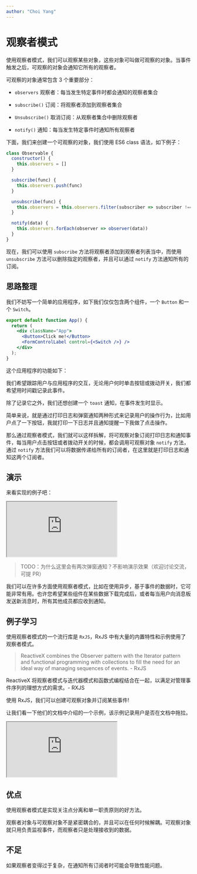 ```yaml
---
author: "Choi Yang"
---
```


# 观察者模式

使用观察者模式，我们可以观察某些对象，这些对象可叫做可观察的对象。当事件触发之后，可观察的对象会通知它所有的观察者。

可观察的对象通常包含 3 个重要部分：

- `observers` 观察者：每当发生特定事件时都会通知的观察者集合

- `subscribe()` 订阅：将观察者添加到观察者集合

- `Unsubscribe()` 取消订阅：从观察者集合中删除观察者

- `notify()` 通知：每当发生特定事件时通知所有观察者

下面，我们来创建一个可观察的对象，我们使用 ES6 class 语法，如下例子：

```js
class Observable {
  constructor() {
    this.observers = []
  }

  subscribe(func) {
    this.observers.push(func)
  }

  unsubscribe(func) {
    this.observers = this.observers.filter(subscriber => subscriber !== func)
  }

  notify(data) {
    this.observers.forEach(observer => observer(data))
  }
}
```

现在，我们可以使用 `subscribe` 方法将观察者添加到观察者列表当中，而使用 `unsubscribe` 方法可以删除指定的观察者，并且可以通过 `notify` 方法通知所有的订阅。

## 思路整理

我们不妨写一个简单的应用程序，如下我们仅仅包含两个组件，一个 `Button` 和一个 `Switch`。

```jsx
export default function App() {
  return (
    <div className="App">
      <Button>Click me!</Button>
      <FormControlLabel control={<Switch />} />
    </div>
  );
}
```

这个应用程序的功能如下：

我们希望跟踪用户与应用程序的交互，无论用户何时单击按钮或拨动开关，我们都希望用时间戳记录此事件。

除了记录它之外，我们还想创建一个 `toast` 通知，在事件发生时显示。

简单来说，就是通过打印日志和弹窗通知两种形式来记录用户的操作行为，比如用户点了一下按钮，我就打印一下日志并且通知提醒一下我做了点击操作。

那么通过观察者模式，我们就可以这样拆解，将可观察对象订阅打印日志和通知事件，每当用户点击按钮或者拨动开关的时候，都会调用可观察对象 `notify` 方法，通过 `notify` 方法我们可以将数据传递给所有的订阅者，在这里就是打印日志和通知这两个订阅者。

## 演示

来看实现的例子吧：

<iframe src='https://stackblitz.com/edit/observer-pattern-demo?devToolsHeight=33&embed=1&file=src/App.js'></iframe>

> TODO：为什么这里会有两次弹窗通知？不影响演示效果（欢迎讨论交流，可提 PR）

我们可以在许多方面使用观察者模式，比如在使用异步，基于事件的数据时，它可能非常有用。也许您希望某些组件在某些数据下载完成后，或者每当用户向消息板发送新消息时，所有其他成员都应收到通知。

## 例子学习

使用观察者模式的一个流行库是 `RxJS`，RxJS 中有大量的内置特性和示例使用了观察者模式。

> ReactiveX combines the Observer pattern with the Iterator pattern and functional programming with collections to fill the need for an ideal way of managing sequences of events. - RxJS

ReactiveX 将观察者模式与迭代器模式和函数式编程结合在一起，以满足对管理事件序列的理想方式的需求。- RXJS

使用 RxJS，我们可以创建可观察对象并订阅某些事件!

让我们看一下他们的文档中介绍的一个示例，该示例记录用户是否在文档中拖拉。

<iframe src='https://stackblitz.com/edit/observer-pattern-rxjs-demo?ctl=1&devToolsHeight=33&embed=1&file=src/App.js'></iframe>

## 优点

使用观察者模式是实现关注点分离和单一职责原则的好方法。

观察者对象与可观察对象不是紧密耦合的，并且可以在任何时候解耦。可观察对象就只用负责监视事件，而观察者只是处理接收到的数据。

## 不足

如果观察者变得过于复杂，在通知所有订阅者时可能会导致性能问题。
